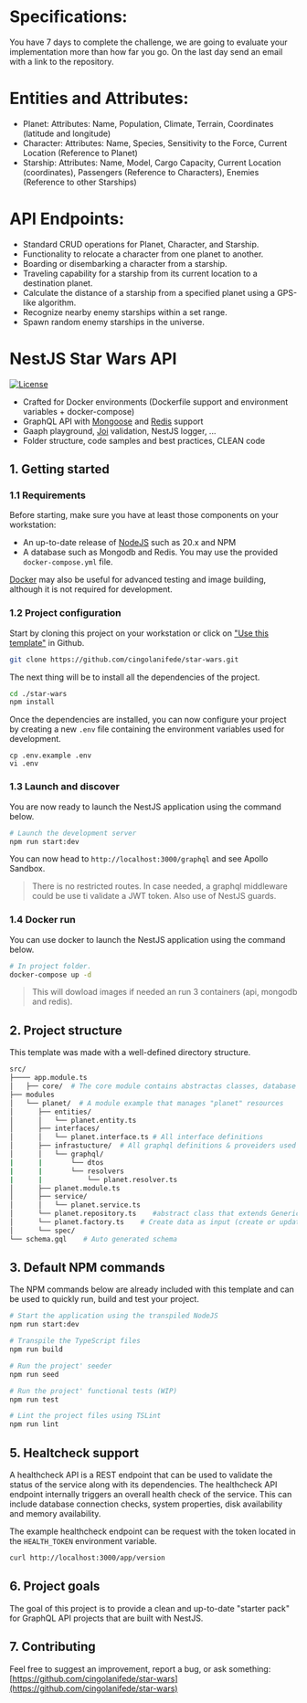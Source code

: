 # Specifications:

You have 7 days to complete the challenge, we are going to evaluate your implementation more than how far you go. On the last day send an email with a link to the repository.

# Entities and Attributes:

- Planet: Attributes: Name, Population, Climate, Terrain, Coordinates (latitude and longitude)
- Character: Attributes: Name, Species, Sensitivity to the Force, Current Location (Reference to Planet)
- Starship: Attributes: Name, Model, Cargo Capacity, Current Location (coordinates), Passengers (Reference to Characters), Enemies (Reference to other Starships)

# API Endpoints:

- Standard CRUD operations for Planet, Character, and Starship.
- Functionality to relocate a character from one planet to another.
- Boarding or disembarking a character from a starship.
- Traveling capability for a starship from its current location to a destination planet.
- Calculate the distance of a starship from a specified planet using a GPS-like algorithm.
- Recognize nearby enemy starships within a set range.
- Spawn random enemy starships in the universe.

# NestJS Star Wars API

[![License](https://img.shields.io/github/license/saluki/nestjs-template.svg)](https://github.com/saluki/nestjs-template/blob/master/LICENSE)

- Crafted for Docker environments (Dockerfile support and environment variables + docker-compose)
- GraphQL API with [Mongoose](https://mongoosejs.com/) and [Redis](https://redis.io/) support
- Gaaph playground, [Joi](https://github.com/hapijs/joi) validation, NestJS logger, ...
- Folder structure, code samples and best practices, CLEAN code

## 1. Getting started

### 1.1 Requirements

Before starting, make sure you have at least those components on your workstation:

- An up-to-date release of [NodeJS](https://nodejs.org/) such as 20.x and NPM
- A database such as Mongodb and Redis. You may use the provided `docker-compose.yml` file.

[Docker](https://www.docker.com/) may also be useful for advanced testing and image building, although it is not required for development.

### 1.2 Project configuration

Start by cloning this project on your workstation or click on ["Use this template"](https://github.com/new?template_name=nestjs-template&template_owner=Saluki) in Github.

```sh
git clone https://github.com/cingolanifede/star-wars.git
```

The next thing will be to install all the dependencies of the project.

```sh
cd ./star-wars
npm install
```

Once the dependencies are installed, you can now configure your project by creating a new `.env` file containing the environment variables used for development.

```
cp .env.example .env
vi .env
```

### 1.3 Launch and discover

You are now ready to launch the NestJS application using the command below.

```sh
# Launch the development server
npm run start:dev
```

You can now head to `http://localhost:3000/graphql` and see Apollo Sandbox.

> There is no restricted routes. In case needed, a graphql middleware could be use ti validate a JWT
> token. Also use of NestJS guards.

### 1.4 Docker run

You can use docker to launch the NestJS application using the command below.

```sh
# In project folder.
docker-compose up -d
```
> This will dowload images if needed an run 3 containers (api, mongodb and redis).

## 2. Project structure

This template was made with a well-defined directory structure.

```sh
src/
├──── app.module.ts
│   ├── core/  # The core module contains abstractas classes, database config, enums and genal code and providers used in the whole application
├── modules
│   └── planet/  # A module example that manages "planet" resources
│      ├── entities/
│      │   └── planet.entity.ts
│      ├── interfaces/
│      │   └── planet.interface.ts # All interface definitions
│      ├── infrastucture/  # All graphql definitions & proveiders used in the module
│      │   └── graphql/
|      |       └── dtos
|      |       └── resolvers
|      |           └── planet.resolver.ts
│      ├── planet.module.ts
│      ├── service/
│      │   └── planet.service.ts
│      └── planet.repository.ts    #abstract class that extends GenericRepository
│      └── planet.factory.ts    # Create data as input (create or update)
│      └── spec/
└── schema.gql    # Auto generated schema
```

## 3. Default NPM commands

The NPM commands below are already included with this template and can be used to quickly run, build and test your project.

```sh
# Start the application using the transpiled NodeJS
npm run start:dev

# Transpile the TypeScript files
npm run build

# Run the project' seeder
npm run seed

# Run the project' functional tests (WIP)
npm run test

# Lint the project files using TSLint
npm run lint
```

## 5. Healtcheck support

A healthcheck API is a REST endpoint that can be used to validate the status of the service along with its dependencies. The healthcheck API endpoint internally triggers an overall health check of the service. This can include database connection checks, system properties, disk availability and memory availability.

The example healthcheck endpoint can be request with the token located in the `HEALTH_TOKEN` environment variable.

```sh
curl http://localhost:3000/app/version
```

## 6. Project goals

The goal of this project is to provide a clean and up-to-date "starter pack" for GraphQL API projects that are built with NestJS.

## 7. Contributing

Feel free to suggest an improvement, report a bug, or ask something: [https://github.com/cingolanifede/star-wars](https://github.com/cingolanifede/star-wars)

